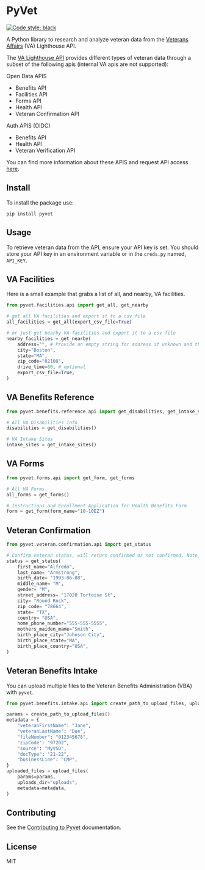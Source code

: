 # PyVet

[![Code style: black](https://img.shields.io/badge/code%20style-black-000000.svg)](https://github.com/psf/black)

A Python library to research and analyze veteran data from the [Veterans Affairs](https://github.com/department-of-veterans-affairs) (VA) Lighthouse API.

The [VA Lighthouse API](https://developer.va.gov) provides different types of veteran data through a subset of the following
apis (internal VA apis are not supported):

Open Data APIS

- Benefits API
- Facilities API
- Forms API
- Health API
- Veteran Confirmation API

Auth APIS (OIDC)

- Benefits API
- Health API
- Veteran Verification API

You can find more information about these APIS and request API access [here](https://developer.va.gov/onboarding/request-sandbox-access).

## Install

To install the package use:

```shell
pip install pyvet
```

## Usage

To retrieve veteran data from the API, ensure your API key is set.
You should store your API key in an environment variable or in the `creds.py` named, `API_KEY`.

## VA Facilities

Here is a small example that grabs a list of all, and nearby, VA facilities.

```python
from pyvet.facilities.api import get_all, get_nearby

# get all VA facilities and export it to a csv file
all_facilities = get_all(export_csv_file=True)

# or just get nearby VA facilities and export it to a csv file
nearby_facilities = get_nearby(
    address="", # Provide an empty string for address if unknown and then city/state/zip below to filter
    city="Boston",
    state="MA",
    zip_code="02108",
    drive_time=60, # optional
    export_csv_file=True,
)
```

## VA Benefits Reference

```python
from pyvet.benefits.reference.api import get_disabilities, get_intake_sites

# All VA Disabilities info
disabilities = get_disabilities()

# VA Intake Sites
intake_sites = get_intake_sites()

```

## VA Forms

```python
from pyvet.forms.api import get_form, get_forms

# All VA Forms
all_forms = get_forms()

# Instructions and Enrollment Application for Health Benefits Form
form = get_form(form_name="10-10EZ")

```

## Veteran Confirmation

```python
from pyvet.veteran.confirmation.api import get_status

# Confirm veteran status, will return confirmed or not confirmed. Note, this is fake VA data below.
status = get_status(
    first_name="Alfredo",
    last_name= "Armstrong",
    birth_date= "1993-06-08",
    middle_name= "M",
    gender= "M",
    street_address= "17020 Tortoise St",
    city= "Round Rock",
    zip_code= "78664",
    state= "TX",
    country= "USA",
    home_phone_number="555-555-5555",
    mothers_maiden_mame="Smith",
    birth_place_city="Johnson City",
    birth_place_state="MA",
    birth_place_country="USA",
)
```

## Veteran Benefits Intake

You can upload multiple files to the Veteran Benefits Administration (VBA) with `pyvet`.

```python
from pyvet.benefits.intake.api import create_path_to_upload_files, upload_files

params = create_path_to_upload_files()
metadata = {
    "veteranFirstName": "Jane",
    "veteranLastName": "Doe",
    "fileNumber": "012345678",
    "zipCode": "97202",
    "source": "MyVSO",
    "docType": "21-22",
    "businessLine": "CMP",
}
uploaded_files = upload_files(
    params=params,
    uploads_dir="uploads",
    metadata=metadata,
)
```

## Contributing

See the [Contributing to Pyvet](https://github.com/cterrazas2/pyvet/blob/main/CONTRIBUTING.md) documentation.

## License

MIT
